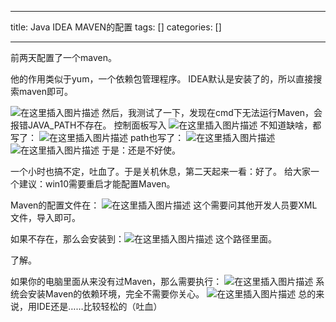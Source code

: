 
--- 
title:  Java IDEA MAVEN的配置 
tags: []
categories: [] 

---
前两天配置了一个maven。

他的作用类似于yum，一个依赖包管理程序。 IDEA默认是安装了的，所以直接搜索maven即可。

<img src="https://img-blog.csdnimg.cn/880c421185d44098a44f5a1e1e997c7f.png?x-oss-process=image/watermark,type_d3F5LXplbmhlaQ,shadow_50,text_Q1NETiBA6Z2S56Kn5Yed6Zyc,size_20,color_FFFFFF,t_70,g_se,x_16" alt="在这里插入图片描述"> 然后，我测试了一下，发现在cmd下无法运行Maven，会报错JAVA_PATH不存在。 控制面板写入 <img src="https://img-blog.csdnimg.cn/7c21569485744253a24aeb00f0446bc9.png?x-oss-process=image/watermark,type_d3F5LXplbmhlaQ,shadow_50,text_Q1NETiBA6Z2S56Kn5Yed6Zyc,size_20,color_FFFFFF,t_70,g_se,x_16" alt="在这里插入图片描述"> 不知道缺啥，都写了： <img src="https://img-blog.csdnimg.cn/55916a6061f74a7b97e9d0b6bdb44142.png" alt="在这里插入图片描述"> path也写了： <img src="https://img-blog.csdnimg.cn/67be8aefc71649819186029853593af2.png" alt="在这里插入图片描述"> <img src="https://img-blog.csdnimg.cn/f5675f7fa9b340c18f5be9920ccf834d.png" alt="在这里插入图片描述"> 于是：还是不好使。

一个小时也搞不定，吐血了。于是关机休息，第二天起来一看：好了。 给大家一个建议：win10需要重启才能配置Maven。

Maven的配置文件在： <img src="https://img-blog.csdnimg.cn/08944ea4bb1a404e8e0b698567033b15.png" alt="在这里插入图片描述"> 这个需要问其他开发人员要XML文件，导入即可。

如果不存在，那么会安装到：<img src="https://img-blog.csdnimg.cn/0270307d55554135bdba3af5bef23beb.png" alt="在这里插入图片描述"> 这个路径里面。

了解。

如果你的电脑里面从来没有过Maven，那么需要执行： <img src="https://img-blog.csdnimg.cn/b68a5b181a3d4bd3a767ab7680903e59.png" alt="在这里插入图片描述"> 系统会安装Maven的依赖环境，完全不需要你关心。 <img src="https://img-blog.csdnimg.cn/1ad56f52de184970aa0b91d087fa6512.png?x-oss-process=image/watermark,type_d3F5LXplbmhlaQ,shadow_50,text_Q1NETiBA6Z2S56Kn5Yed6Zyc,size_20,color_FFFFFF,t_70,g_se,x_16" alt="在这里插入图片描述"> 总的来说，用IDE还是……比较轻松的（吐血）
